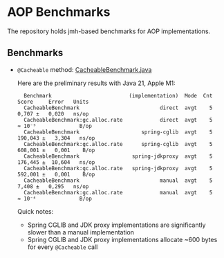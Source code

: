 # AOP Benchmarks

The repository holds jmh-based benchmarks for AOP implementations.

## Benchmarks

* `@Cacheable` method: [CacheableBenchmark.java](src/main/java/io/github/vlsi/benchmarks/aop/cacheable/CacheableBenchmark.java)

  Here are the preliminary results with Java 21, Apple M1:

        Benchmark                         (implementation)  Mode  Cnt     Score     Error   Units
        CacheableBenchmark                          direct  avgt    5     0,707 ±   0,020   ns/op
        CacheableBenchmark:gc.alloc.rate            direct  avgt    5    ≈ 10⁻⁵              B/op
        CacheableBenchmark                    spring-cglib  avgt    5   190,043 ±   3,304   ns/op
        CacheableBenchmark:gc.alloc.rate      spring-cglib  avgt    5   608,001 ±   0,001    B/op
        CacheableBenchmark                 spring-jdkproxy  avgt    5   176,445 ±  10,604   ns/op
        CacheableBenchmark:gc.alloc.rate   spring-jdkproxy  avgt    5   592,001 ±   0,001    B/op
        CacheableBenchmark                          manual  avgt    5     7,408 ±   0,295   ns/op
        CacheableBenchmark:gc.alloc.rate            manual  avgt    5    ≈ 10⁻⁴              B/op

  Quick notes:
    * Spring CGLIB and JDK proxy implementations are significantly slower than a manual implementation
    * Spring CGLIB and JDK proxy implementations allocate ~600 bytes for every `@Cacheable` call